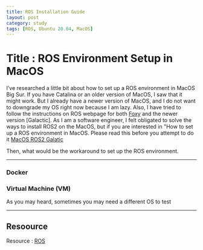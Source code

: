 ```yaml
---
title: ROS Installation Guide
layout: post
category: study
tags: [ROS, Ubuntu 20.04, MacOS]
---
```


# Title : ROS Environment Setup in MacOS

I’ve researched a little bit about how to set up a ROS environment in MacOS Big Sur. If you have Catalina or an older version of MacOS, I saw that it might work. But I already have a newer version of MacOS, and I do not want to downgrade my OS right now because I am lazy. Also, I have tried to follow the instructions on ROS webpage for both [Foxy](https://docs.ros.org/en/foxy/Installation/macOS-Install-Binary.html) and the newer version [Galactic]. As I am a software engineer, I felt obligated to solve the ways to install ROS2 on the MacOS, but if you are interested in "How to set up a ROS environment in MacOS. Please read this before you attempt to do it [MacOS ROS2 Galatic](https://discourse.ros.org/t/macos-support-in-ros-2-galactic-and-beyond/17891/2) 

Then, what would be the workaround to set up the ROS environment.

--- 
### **Docker**


### **Virtual Machine (VM)**
As you may heard, sometimes you may need a different OS to test 

--- 
## Resoource

Resource : [ROS](https://endland.medium.com/ros2-ubuntu20-04-8241bfdf6a9f)
